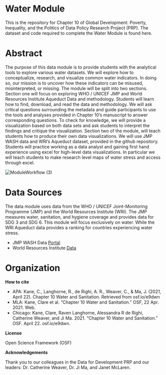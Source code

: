 # Water Module
This is the repository for Chapter 10 of Global Development: Poverty, Inequality, and the Politics of Data Policy Research Project (PRP). The dataset and code required to complete the Water Module is found here.

# Abstract
The purpose of this data module is to provide students with the analytical tools to explore various water datasets. We will explore how to conceptualize, research, and visualize common water indicators. In doing so, our mission is to uncover how these indicators can be misused, misinterpreted, or missing.  The module will be split into two sections. Section one will focus on exploring WHO / UNICEF JMP and World Resources Institute Aqueduct Data and methodology. Students will learn how to find, download, and read the data and methodology. We will ask critical questions surrounding the metadata and guide participants to use the tools and analyses provided in Chapter 10’s manuscript to answer corresponding questions. To check for knowledge, we will provide a visualization based on both data sets and ask students to interpret the findings and critique the visualization. Section two of the module, will teach students how to produce their own data visualizations. We will use JMP WASH data and WRI’s Aqueduct dataset, provided in the github repository. Students will practice working as a data analyst and gaining first hand experience using excel for high-level data visualizations. In particular we will teach students to make research level maps of water stress and access through excel.

![ModuleWorkflow (3)](https://user-images.githubusercontent.com/60409478/117586216-5af17780-b0dc-11eb-9460-5ca74f740f72.jpg)

# Data Sources
The data module uses data from the WHO / UNICEF Joint-Monitoring Programme (JMP) and the World Resources Institute (WRI). The JMP measures water, sanitation, and hygiene coverage and provides data for SDG 3 and SDG 6. This module will focus exclusively on water. While the WRI Aqueduct data provides a ranking for countries experiencing water stress.

* JMP WASH Data [Portal](https://washdata.org/data/household#!/)
* World Resources Institute [Data](https://www.wri.org/data)
 

# Organization



**How to cite**
* APA: Kane, C., Langhorne, R., de Righi, A. R., Weaver, C., & Ma, J. (2021, April 22). Chapter 10 Water and Sanitation. Retrieved from osf.io/e9dwn
* MLA: Kane, Clare et al. “Chapter 10 Water and Sanitation.” OSF, 22 Apr. 2021. Web.
* Chicago: Kane, Clare, Raven Langhorne, Alessandra R de Righi, Catherine Weaver, and Ji Ma. 2021. “Chapter 10 Water and Sanitation.” OSF. April 22. osf.io/e9dwn.

**License**

Open Science Framework (OSF)

**Acknowledgements**

Thank you to our colleagues in the Data for Development PRP and our leaders: Dr. Catherine Weaver, Dr. Ji Ma, and Janet McLaren.
